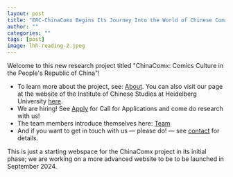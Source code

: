 ```yaml
---
layout: post
title: "ERC-ChinaComx Begins Its Journey Into the World of Chinese Comics"
author: ""
categories: ""
tags: [post]
image: lhh-reading-2.jpeg
---
```


Welcome to this new research project titled "ChinaComx: Comics Culture in the People's Republic of China"!

- To learn more about the project, see: [About](https://chinacomx.github.io/about). You can also visit our page at the website of the Institute of Chinese Studies at Heidelberg University [here](https://www.uni-heidelberg.de/fakultaeten/philosophie/zo/sinologie/research/project-comics.html).
- We are hiring! See [Apply](https://chinacomx.github.io/apply) for Call for Applications and come do research with us!
- The team members introduce themselves here: [Team](https://chinacomx.github.io/team)
- And if you want to get in touch with us — please do! — see [contact](https://chinacomx.github.io/contact) for details.

This is just a starting webspace for the ChinaComx project in its initial phase; we are working on a more advanced website to be to be launched in September 2024.